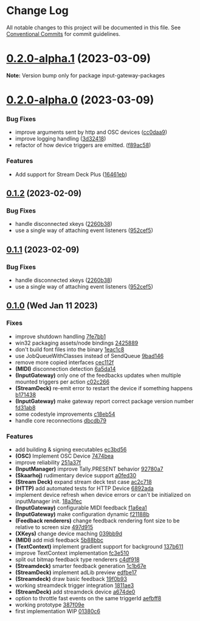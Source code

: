 # Change Log

All notable changes to this project will be documented in this file.
See [Conventional Commits](https://conventionalcommits.org) for commit guidelines.

# [0.2.0-alpha.1](https://github.com/nrkno/sofie-input-gateway/compare/v0.2.0-alpha.0...v0.2.0-alpha.1) (2023-03-09)

**Note:** Version bump only for package input-gateway-packages

# [0.2.0-alpha.0](https://github.com/nrkno/sofie-input-gateway/compare/v0.1.2...v0.2.0-alpha.0) (2023-03-09)

### Bug Fixes

- improve arguments sent by http and OSC devices ([cc0daa9](https://github.com/nrkno/sofie-input-gateway/commit/cc0daa93dc1a0a6f3080a94543ac12c689b1684d))
- improve logging handling ([3d32418](https://github.com/nrkno/sofie-input-gateway/commit/3d324188c72cf6275305e972bb919ecc1d8e055d))
- refactor of how device triggers are emitted. ([f89ac58](https://github.com/nrkno/sofie-input-gateway/commit/f89ac58371ae09e9b11e41e69090643a3be1727d))

### Features

- Add support for Stream Deck Plus ([16461eb](https://github.com/nrkno/sofie-input-gateway/commit/16461eba85033f8343dc455f8ec3a80dc7566396))

## [0.1.2](https://github.com/nrkno/sofie-input-gateway/compare/v0.1.0...v0.1.2) (2023-02-09)

### Bug Fixes

- handle disconnected xkeys ([2260b38](https://github.com/nrkno/sofie-input-gateway/commit/2260b3894913132b7d8f531ec8bfdf136815781a))
- use a single way of attaching event listeners ([952cef5](https://github.com/nrkno/sofie-input-gateway/commit/952cef55e48568c9ad28272793e58fa7302a0f81))

## [0.1.1](https://github.com/nrkno/sofie-input-gateway/compare/v0.1.0...0.1.1) (2023-02-09)

### Bug Fixes

- handle disconnected xkeys ([2260b38](https://github.com/nrkno/sofie-input-gateway/commit/2260b3894913132b7d8f531ec8bfdf136815781a))
- use a single way of attaching event listeners ([952cef5](https://github.com/nrkno/sofie-input-gateway/commit/952cef55e48568c9ad28272793e58fa7302a0f81))

## [0.1.0](https://github.com/nrkno/sofie-input-gateway/compare/v0.0.0...v0.1.0) (Wed Jan 11 2023)

### Fixes

- improve shutdown handling [7fe7bb1](https://github.com/nrkno/sofie-input-gateway/commit/7fe7bb1f0643b0a9bca2b2d5f19522112b883419)
- win32 packaging assets/node bindings [2425889](https://github.com/nrkno/sofie-input-gateway/commit/24258897cfc9dd52e2e9c83dac070a79d0c62fe7)
- don't build font files into the binary [1eac1c8](https://github.com/nrkno/sofie-input-gateway/commit/1eac1c85797650a433b81a55b7c97398fb0ce084)
- use JobQueueWithClasses instead of SendQueue [9bad146](https://github.com/nrkno/sofie-input-gateway/commit/9bad146efe1be8e0129c7563d92cf3024447c1f9)
- remove more copied interfaces [cec112f](https://github.com/nrkno/sofie-input-gateway/commit/cec112f8c026f46e61dff691d03c496ab4978da1)
- **(MIDI)** disconnection detection [6a5da14](https://github.com/nrkno/sofie-input-gateway/commit/6a5da14d7a4d4e361c4c5e20554aa86581365198)
- **(InputGateway)** only one of the feedbacks updates when multiple mounted triggers per action [c02c266](https://github.com/nrkno/sofie-input-gateway/commit/c02c2665abc740dcc5db914f3a383dd0310d6f11)
- **(StreamDeck)** re-emit error to restart the device if something happens [b171438](https://github.com/nrkno/sofie-input-gateway/commit/b171438869311594a9c7334f9752d3d53e2c3449)
- **(InputGateway)** make gateway report correct package version number [fd31ab8](https://github.com/nrkno/sofie-input-gateway/commit/fd31ab81f3f280061764ef6c2cf301a3e105f16c)
- some codestyle improvements [c18eb54](https://github.com/nrkno/sofie-input-gateway/commit/c18eb5465672b163420c65b52c2340d707b60ed4)
- handle core reconnections [dbcdb79](https://github.com/nrkno/sofie-input-gateway/commit/dbcdb7953cb0eced261dbbdd48950f8b67732bb0)

### Features

- add building & signing executables [ec3bd56](https://github.com/nrkno/sofie-input-gateway/commit/ec3bd5669eec9c5e7758967299175bdb0c8a7bea)
- **(OSC)** Implement OSC Device [7474bea](https://github.com/nrkno/sofie-input-gateway/commit/7474bea38a257a6972ee4bb31dfcc9df76d12991)
- improve reliability [251a37f](https://github.com/nrkno/sofie-input-gateway/commit/251a37fd1bd7ceb144b7dfa3b4ceb9dbd0ca9124)
- **(InputManager)** improve Tally.PRESENT behavior [92780a7](https://github.com/nrkno/sofie-input-gateway/commit/92780a7b4661c5aeabcf595f935d820a1055a6f8)
- **(Skaarhoj)** rudimentary device support [a0fed30](https://github.com/nrkno/sofie-input-gateway/commit/a0fed30ce7ad26c670b47f168d31d79ab0e20a97)
- **(Stream Deck)** expand stream deck test case [ac2c718](https://github.com/nrkno/sofie-input-gateway/commit/ac2c718a3dfb32ef462ac65fa04bf023702f08ce)
- **(HTTP)** add automated tests for HTTP Device [6892ada](https://github.com/nrkno/sofie-input-gateway/commit/6892adaf30134813eaa3bcf5111a3cdf9a3bec2a)
- implement device refresh when device errors or can't be initialized on inputManager init. [18a3fec](https://github.com/nrkno/sofie-input-gateway/commit/18a3fec8b3d3164f8d33a9dc262807211f01096e)
- **(InputGateway)** configurable MIDI feedback [f1a6ea1](https://github.com/nrkno/sofie-input-gateway/commit/f1a6ea13ffc75eecbd5ac9e87cf3e6287db11751)
- **(InputGateway)** make configuration dynamic [f21188b](https://github.com/nrkno/sofie-input-gateway/commit/f21188b7aa2427119ae20596eb0932274236daaa)
- **(Feedback renderers)** change feedback rendering font size to be relative to screen size [497d915](https://github.com/nrkno/sofie-input-gateway/commit/497d915728ae736d67b327ce7358e35b11ddcda1)
- **(XKeys)** change device maching [039bb9d](https://github.com/nrkno/sofie-input-gateway/commit/039bb9d9e4b2cc977ecc1e463534d88c296e2a6c)
- **(MIDI)** add midi feedback [5b88bbc](https://github.com/nrkno/sofie-input-gateway/commit/5b88bbc595af8ffbbb75f59a5715b2c8ee2c073e)
- **(TextContext)** implement gradient support for background [137b611](https://github.com/nrkno/sofie-input-gateway/commit/137b611f981d7616092a205c795e53efb224b458)
- improve TextContext implementation [fc3e510](https://github.com/nrkno/sofie-input-gateway/commit/fc3e5109c800991da7a4e010f34272521d0f992f)
- split out bitmap feedback type renderers [c4df918](https://github.com/nrkno/sofie-input-gateway/commit/c4df918dbea8ceb3d7a1a4b4b9f076b2d1525b70)
- **(Streamdeck)** smarter feedback generation [1c1b67e](https://github.com/nrkno/sofie-input-gateway/commit/1c1b67ee5ec03d5a22a5478c60582d99bda361cb)
- **(StreamDeck)** implement adLib preview [edfbe17](https://github.com/nrkno/sofie-input-gateway/commit/edfbe17c795a85458e9c211fc37df4895ea666da)
- **(Streamdeck)** draw basic feedback [19f0b93](https://github.com/nrkno/sofie-input-gateway/commit/19f0b938b5bc0afcef50d2c779501c852266e265)
- working streamdeck trigger integration [1811ae3](https://github.com/nrkno/sofie-input-gateway/commit/1811ae3a76c4f1eedad6418079507d061111b8bd)
- **(StreamDeck)** add streamdeck device [a674de0](https://github.com/nrkno/sofie-input-gateway/commit/a674de04c5d65c2a7f66f8cacaf2ff12125ef33b)
- option to throttle fast events on the same triggerId [aefbff8](https://github.com/nrkno/sofie-input-gateway/commit/aefbff8842d266198102cde872d35196ddf15b28)
- working prototype [387f09e](https://github.com/nrkno/sofie-input-gateway/commit/387f09e1d5ffd44f1755e25e53d475dc6aa63ed6)
- first implementation WIP [01380c6](https://github.com/nrkno/sofie-input-gateway/commit/01380c6c6201a71e5b564a7e532c10e921b09aa8)
